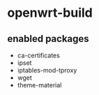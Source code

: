 # openwrt-build

## enabled packages

* ca-certificates
* ipset
* iptables-mod-tproxy
* wget
* theme-material

